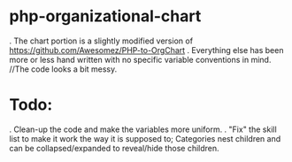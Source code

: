 # php-organizational-chart
. The chart portion is a slightly modified version of https://github.com/Awesomez/PHP-to-OrgChart
. Everything else has been more or less hand written with no specific variable conventions in mind. 
//The code looks a bit messy.
# Todo: 
. Clean-up the code and make the variables more uniform.
. "Fix" the skill list to make it work the way it is supposed to; Categories nest children and can be collapsed/expanded to reveal/hide those children.
